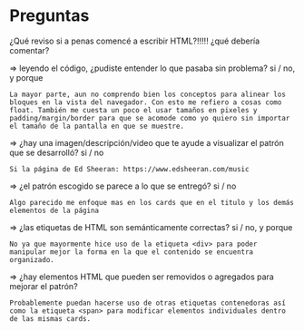 # Preguntas

¿Qué reviso si a penas comencé a escribir HTML?!!!!! ¿qué debería comentar?

=> leyendo el código, ¿pudiste entender lo que pasaba sin problema? si / no, y porque

	La mayor parte, aun no comprendo bien los conceptos para alinear los bloques en la vista del navegador. Con esto me refiero a cosas como float. También me cuesta un poco el usar tamaños en pixeles y padding/margin/border para que se acomode como yo quiero sin importar el tamaño de la pantalla en que se muestre.
	
=> ¿hay una imagen/descripción/video que te ayude a visualizar el patrón que se desarrolló? si / no

	Si la página de Ed Sheeran: https://www.edsheeran.com/music
	
=> ¿el patrón escogido se parece a lo que se entregó? si / no

	Algo parecido me enfoque mas en los cards que en el titulo y los demás elementos de la página
	
=> ¿las etiquetas de HTML son semánticamente correctas? si / no, y porque

	No ya que mayormente hice uso de la etiqueta <div> para poder manipular mejor la forma en la que el contenido se encuentra organizado.
	
=> ¿hay elementos HTML que pueden ser removidos o agregados para mejorar el patrón?

	Probablemente puedan hacerse uso de otras etiquetas contenedoras así como la etiqueta <span> para modificar elementos individuales dentro de las mismas cards.
